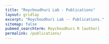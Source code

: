 ```yaml
---
title: "Roychoudhuri Lab - Publications"
layout: gridlay
excerpt: "Roychoudhuri Lab -- Publications."
sitemap: false
pubmed_searchterm: Roychoudhuri R [author]
permalink: /publications/
---
```


<br />
<!--
## Publication Highlights
(For a full list of publications see below)

{% include publication_highlights.html %}
-->
## Publications

{% include pubmed_gen_reflist.html pubmed_searchterm = page.pubmed_searchterm %}


